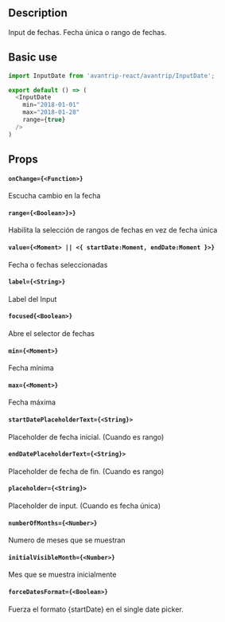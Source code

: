 ## Description
Input de fechas. Fecha única o rango de fechas.

## Basic use

```javascript
import InputDate from 'avantrip-react/avantrip/InputDate';

export default () => (
  <InputDate
    min="2018-01-01"
    max="2018-01-28"
    range={true}
  />
)
```


## Props
#### `onChange={<Function>}`
Escucha cambio en la fecha

#### `range={<Boolean>}>}`
Habilita la selección de rangos de fechas en vez de fecha única

#### `value={<Moment> || <{ startDate:Moment, endDate:Moment }>}`
Fecha o fechas seleccionadas


#### `label={<String>}`
Label del Input

#### `focused{<Boolean>}`
Abre el selector de fechas

#### `min={<Moment>}`
Fecha mínima

#### `max={<Moment>}`
Fecha máxima

#### `startDatePlaceholderText={<String}>`
Placeholder de fecha inicial. (Cuando es rango)

#### `endDatePlaceholderText={<String}>`
Placeholder de fecha de fin. (Cuando es rango)

#### `placeholder={<String}>`
Placeholder de input. (Cuando es fecha única)

#### `numberOfMonths={<Number>}`
Numero de meses que se muestran

#### `initialVisibleMonth={<Number>}`
Mes que se muestra inicialmente

#### `forceDatesFormat={<Boolean>}`
Fuerza el formato {startDate} en el single date picker.
